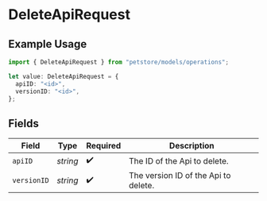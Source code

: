 # DeleteApiRequest

## Example Usage

```typescript
import { DeleteApiRequest } from "petstore/models/operations";

let value: DeleteApiRequest = {
  apiID: "<id>",
  versionID: "<id>",
};
```

## Fields

| Field                                | Type                                 | Required                             | Description                          |
| ------------------------------------ | ------------------------------------ | ------------------------------------ | ------------------------------------ |
| `apiID`                              | *string*                             | :heavy_check_mark:                   | The ID of the Api to delete.         |
| `versionID`                          | *string*                             | :heavy_check_mark:                   | The version ID of the Api to delete. |